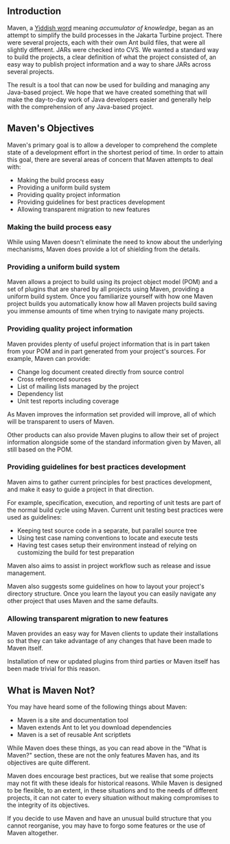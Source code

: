 ## Introduction
<!--
Licensed to the Apache Software Foundation (ASF) under one
or more contributor license agreements.  See the NOTICE file
distributed with this work for additional information
regarding copyright ownership.  The ASF licenses this file
to you under the Apache License, Version 2.0 (the
"License"); you may not use this file except in compliance
with the License.  You may obtain a copy of the License at

    http://www.apache.org/licenses/LICENSE-2.0

Unless required by applicable law or agreed to in writing,
software distributed under the License is distributed on an
"AS IS" BASIS, WITHOUT WARRANTIES OR CONDITIONS OF ANY
KIND, either express or implied.  See the License for the
specific language governing permissions and limitations
under the License.
-->
Maven, a [Yiddish word](https://en.wikipedia.org/wiki/Maven) meaning
*accumulator of knowledge*, began as an attempt to
simplify the build processes in the Jakarta Turbine project. There were
several projects, each with their own Ant build files, that were all
slightly different. JARs were checked into CVS. We wanted a standard
way to build the projects, a clear definition of what the project
consisted of, an easy way to publish project information and a way to
share JARs across several projects.

The result is a tool that can now be used for building and managing any
Java-based project. We hope that we have created something that will
make the day-to-day work of Java developers easier and generally help
with the comprehension of any Java-based project.

## Maven's Objectives

Maven's primary goal is to allow a developer to comprehend the complete
state of a development effort in the shortest period of time. In order
to attain this goal, there are several areas of concern that Maven
attempts to deal with:

-   Making the build process easy
-   Providing a uniform build system
-   Providing quality project information
-   Providing guidelines for best practices development
-   Allowing transparent migration to new features

### Making the build process easy

While using Maven doesn't eliminate the need to know about the
underlying mechanisms, Maven does provide a lot of shielding from the
details.

### Providing a uniform build system

Maven allows a project to build using its project object model (POM) and
a set of plugins that are shared by all projects using Maven, providing
a uniform build system. Once you familiarize yourself with how one Maven
project builds you automatically know how all Maven projects build
saving you immense amounts of time when trying to navigate many
projects.

### Providing quality project information

Maven provides plenty of useful project information that is in part
taken from your POM and in part generated from your project's sources.
For example, Maven can provide:

-   Change log document created directly from source control
-   Cross referenced sources
-   List of mailing lists managed by the project
-   Dependency list
-   Unit test reports including coverage

As Maven improves the information set provided will improve, all of
which will be transparent to users of Maven.

Other products can also provide Maven plugins to allow their set of
project information alongside some of the standard information given by
Maven, all still based on the POM.

### Providing guidelines for best practices development

Maven aims to gather current principles for best practices development,
and make it easy to guide a project in that direction.

For example, specification, execution, and reporting of unit tests are
part of the normal build cycle using Maven. Current unit testing best
practices were used as guidelines:

-   Keeping test source code in a separate, but parallel source tree
-   Using test case naming conventions to locate and execute tests
-   Having test cases setup their environment instead of relying on
    customizing the build for test preparation

Maven also aims to assist in project workflow such as release and issue management.

Maven also suggests some guidelines on how to layout your project's
directory structure. Once you learn the layout you can easily
navigate any other project that uses Maven and the same defaults.

### Allowing transparent migration to new features

Maven provides an easy way for Maven clients to update their
installations so that they can take advantage of any changes that have been
made to Maven itself.

Installation of new or updated plugins from third parties or Maven
itself has been made trivial for this reason.

## What is Maven Not?

You may have heard some of the following things about Maven:

-   Maven is a site and documentation tool
-   Maven extends Ant to let you download dependencies
-   Maven is a set of reusable Ant scriptlets

While Maven does these things, as you can read above in the "What is
Maven?" section, these are not the only features Maven has, and its
objectives are quite different.

Maven does encourage best practices, but we realise that some projects
may not fit with these ideals for historical reasons. While Maven is
designed to be flexible, to an extent, in these situations and to the
needs of different projects, it can not cater to every situation without
making compromises to the integrity of its objectives.

If you decide to use Maven and have an unusual build structure that you
cannot reorganise, you may have to forgo some features or the use of
Maven altogether.

